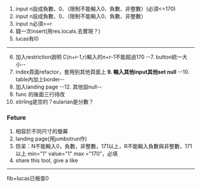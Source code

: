1. input n設成負數、0、（限制不能輸入0、負數、非整數）(必須<=170)
2. input n設成負數、0、（限制不能輸入0、負數、非整數）
3. input n必須>=r
4. 錢一次insert(用res.locals.去實現？)
5. lucas有l0
-----------------
6. 加入restriction說明
C(n+r-1,r)輸入的n+r-1不能超過170
--7. button統一大小--
8. index頁面refactor，套用到其他頁面上
**9. 輸入其他input其他set null**
--10. table內加上border--
11. 加入landing page
--12. 其他設null--
13. func 的後面三行待改
14. stirling是空的？eularian是分數？


### Feture
1. 相容於不同尺寸的螢幕
2. landing page(用jumbotrun作)
3. 防呆：N不能輸入0，負數，非整數，171以上，R不能輸入負數與非整數，171以上
min="1" value="1" max ="170"，必填
4. share this tool, give a like

-----
fib+lucas已檢查0